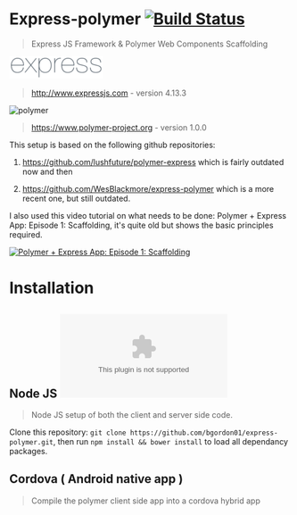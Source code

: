 # Express-polymer [![Build Status](https://travis-ci.org/bgordon01/express-polymer.svg?branch=develop)](https://travis-ci.org/bgordon01/express-polymer)
> Express JS Framework & Polymer Web Components Scaffolding 

![express](https://raw.githubusercontent.com/bgordon01/express-polymer/develop/expressLogo.png)
> http://www.expressjs.com - version 4.13.3

![polymer](https://rawgit.com/bgordon01/express-polymer/develop/polymerLogo.svg)
> https://www.polymer-project.org - version 1.0.0

This setup is based on the following github repositories: 

1. https://github.com/lushfuture/polymer-express which is fairly outdated now and then

2. https://github.com/WesBlackmore/express-polymer which is a more recent one, but still outdated.

I also used this video tutorial on what needs to be done: Polymer + Express App: Episode 1: Scaffolding, it's quite old but shows the basic principles required.

[![Polymer + Express App: Episode 1: Scaffolding](https://img.youtube.com/vi/Tm9tz_vwTTA/0.jpg)](https://www.youtube.com/watch?v=Tm9tz_vwTTA)

# Installation

## Node JS ![node](https://nodejs.org/static/images/logos/nodejs-new-pantone-black.ai)

> Node JS setup of both the client and server side code.

Clone this repository: `git clone https://github.com/bgordon01/express-polymer.git`, then run `npm install && bower install` to load all dependancy packages.

## Cordova ( Android native app )

> Compile the polymer client side app into a cordova hybrid app


